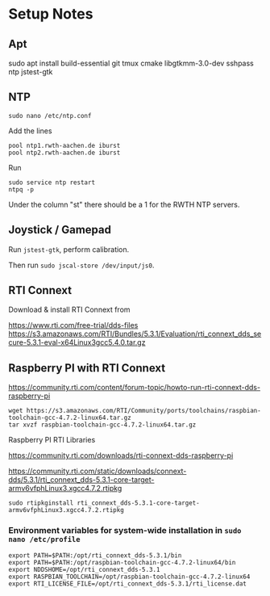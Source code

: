 

# Setup Notes


## Apt

sudo apt install build-essential git tmux cmake libgtkmm-3.0-dev sshpass ntp jstest-gtk

## NTP

    sudo nano /etc/ntp.conf

Add the lines

    pool ntp1.rwth-aachen.de iburst
    pool ntp2.rwth-aachen.de iburst

Run

    sudo service ntp restart
    ntpq -p

Under the column "st" there should be a 1 for the RWTH NTP servers.

## Joystick / Gamepad

Run `jstest-gtk`, perform calibration.

Then run `sudo jscal-store /dev/input/js0`.

## RTI Connext

Download & install RTI Connext from 

https://www.rti.com/free-trial/dds-files  
https://s3.amazonaws.com/RTI/Bundles/5.3.1/Evaluation/rti_connext_dds_secure-5.3.1-eval-x64Linux3gcc5.4.0.tar.gz


## Raspberry PI with RTI Connext

https://community.rti.com/content/forum-topic/howto-run-rti-connext-dds-raspberry-pi

`wget https://s3.amazonaws.com/RTI/Community/ports/toolchains/raspbian-toolchain-gcc-4.7.2-linux64.tar.gz`  
`tar xvzf raspbian-toolchain-gcc-4.7.2-linux64.tar.gz`

Raspberry PI RTI Libraries

https://community.rti.com/downloads/rti-connext-dds-raspberry-pi

https://community.rti.com/static/downloads/connext-dds/5.3.1/rti_connext_dds-5.3.1-core-target-armv6vfphLinux3.xgcc4.7.2.rtipkg

    sudo rtipkginstall rti_connext_dds-5.3.1-core-target-armv6vfphLinux3.xgcc4.7.2.rtipkg


### Environment variables for system-wide installation in `sudo nano /etc/profile`

    export PATH=$PATH:/opt/rti_connext_dds-5.3.1/bin
    export PATH=$PATH:/opt/raspbian-toolchain-gcc-4.7.2-linux64/bin
    export NDDSHOME=/opt/rti_connext_dds-5.3.1
    export RASPBIAN_TOOLCHAIN=/opt/raspbian-toolchain-gcc-4.7.2-linux64
    export RTI_LICENSE_FILE=/opt/rti_connext_dds-5.3.1/rti_license.dat
